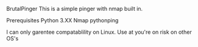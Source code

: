 BrutalPinger
This is a simple pinger with nmap built in.

Prerequisites
Python 3.XX
Nmap
pythonping

I can only garentee compatablility on Linux. Use at you're on risk 
on other OS's
